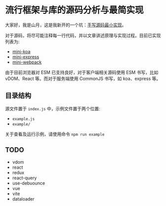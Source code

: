 # 流行框架与库的源码分析与最简实现

大家好，我是山月，这是我新开的一个坑：[手写源码最小实现](https://github.com/shfshanyue/mini-code)。

对于源码，将尽可能注释每一行代码，并以文章讲述原理与实现过程。目前已实现列表为:

+ [mini-koa](./code/koa/)
+ [mini-express](./code/express/)
+ [mini-webpack](./code/webpack/)

由于目前浏览器对 ESM 已支持良好，对于客户端相关源码使用 ESM 书写，比如 vDOM、React 等。而对于服务端使用 CommonJS 书写，如 koa、express 等。

## 目录结构

源文件置于 `index.js` 中，示例文件置于两个位置:

+ `example.js`
+ `example/`

关于查看及运行示例，请使用命令 `npm run example`

## TODO

+ vdom
+ react
+ redux
+ react-query
+ use-debuounce
+ vue
+ vite
+ dataloader
